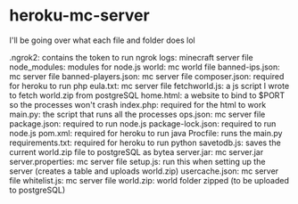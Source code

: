 # heroku-mc-server

I'll be going over what each file and folder does lol

.ngrok2: contains the token to run ngrok
logs: minecraft server file
node_modules: modules for node.js
world: mc world file
banned-ips.json: mc server file
banned-players.json: mc server file
composer.json: required for heroku to run php
eula.txt: mc server file
fetchworld.js: a js script I wrote to fetch world.zip from postgreSQL 
home.html: a website to bind to $PORT so the processes won't crash
index.php: required for the html to work
main.py: the script that runs all the processes
ops.json: mc server file
package.json: required to run node.js
package-lock.json: required to run node.js
pom.xml: required for heroku to run java 
Procfile: runs the main.py
requirements.txt: required for heroku to run python
savetodb.js: saves the current world.zip file to postgreSQL as bytea
server.jar: mc server.jar
server.properties: mc server file
setup.js: run this when setting up the server (creates a table and uploads world.zip)
usercache.json: mc server file
whitelist.js: mc server file
world.zip: world folder zipped (to be uploaded to postgreSQL)

